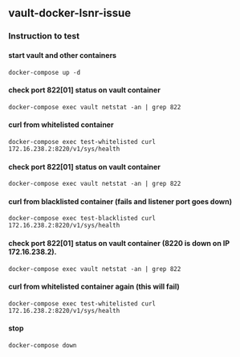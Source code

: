 ## vault-docker-lsnr-issue
### Instruction to test

#### start vault and other containers
```
docker-compose up -d
```
#### check port 822[01] status on vault container
```
docker-compose exec vault netstat -an | grep 822
```
#### curl from whitelisted container
```
docker-compose exec test-whitelisted curl 172.16.238.2:8220/v1/sys/health
```
#### check port 822[01] status on vault container
```
docker-compose exec vault netstat -an | grep 822
```
#### curl from blacklisted container (fails and listener port goes down)
```
docker-compose exec test-blacklisted curl 172.16.238.2:8220/v1/sys/health
```
#### check port 822[01] status on vault container (8220 is down on IP 172.16.238.2).
```
docker-compose exec vault netstat -an | grep 822
```
#### curl from whitelisted container again (this will fail)
```
docker-compose exec test-whitelisted curl 172.16.238.2:8220/v1/sys/health
```
#### stop
```
docker-compose down
```
